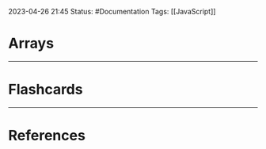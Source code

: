 2023-04-26 21:45
Status: #Documentation 
Tags: [[JavaScript]]

# Arrays








___
# Flashcards



---
# References
